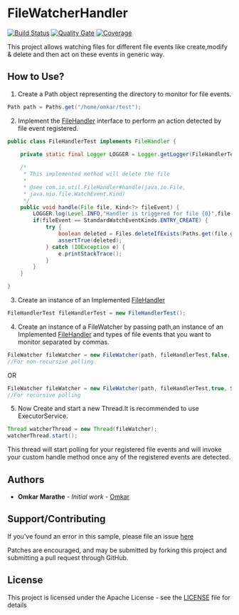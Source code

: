 # FileWatcherHandler

[![Build Status](https://travis-ci.org/omkar9999/FileWatcherHandler.svg?branch=master)](https://travis-ci.org/omkar9999/FileWatcherHandler) [![Quality Gate](https://sonarcloud.io/api/project_badges/measure?project=com.io.util%3Afilewatcherhandler&metric=alert_status)](https://sonarcloud.io/dashboard?id=com.io.util%3Afilewatcherhandler) [![Coverage](https://sonarcloud.io/api/project_badges/measure?project=com.io.util%3Afilewatcherhandler&metric=coverage)](https://sonarcloud.io/dashboard?id=com.io.util%3Afilewatcherhandler)

This project allows watching files for different file events like create,modify &amp; delete and then act on these events in generic way.

## How to Use?

1) Create a Path object representing the directory to monitor for file events.

```java
Path path = Paths.get("/home/omkar/test");
```

2) Implement the [FileHandler](src/main/java/com/io/util/FileHandler.java) interface to perform an action detected by file event registered.

```java
public class FileHandlerTest implements FileHandler {

	private static final Logger LOGGER = Logger.getLogger(FileHandlerTest.class.getName());
	
	/*
	 * This implemented method will delete the file
	 * 
	 * @see com.io.util.FileHandler#handle(java.io.File,
	 * java.nio.file.WatchEvent.Kind)
	 */
	public void handle(File file, Kind<?> fileEvent) {
		LOGGER.log(Level.INFO,"Handler is triggered for file {0}",file.getPath());
		if(fileEvent == StandardWatchEventKinds.ENTRY_CREATE) {
			try {
				boolean deleted = Files.deleteIfExists(Paths.get(file.getPath()));
				assertTrue(deleted);
			} catch (IOException e) {
				e.printStackTrace();
			}
		}
	}

}
```

3) Create an instance of an Implemented [FileHandler](src/test/java/com/io/util/FileWatcherTest.java)

```java
FileHandlerTest fileHandlerTest = new FileHandlerTest();
```

4) Create an instance of a FileWatcher by passing path,an instance of an Implemented [FileHandler](src/main/java/com/io/util/FileHandler.java)
 and types of file events that you want to monitor separated by commas.

```java
FileWatcher fileWatcher = new FileWatcher(path, fileHandlerTest,false, StandardWatchEventKinds.ENTRY_CREATE); 
//For non-recursive polling
```
OR

```java
FileWatcher fileWatcher = new FileWatcher(path, fileHandlerTest,true, StandardWatchEventKinds.ENTRY_CREATE); 
//For recursive polling
```
5) Now Create and start a new Thread.It is recommended to use ExecutorService.

```java
Thread watcherThread = new Thread(fileWatcher);
watcherThread.start();
```
This thread will start polling for your registered file events and will invoke your custom handle method once any of the registered events are detected.

## Authors

* **Omkar Marathe** - *Initial work* - [Omkar](https://github.com/omkar9999/)

## Support/Contributing

If you've found an error in this sample, please file an issue [here](https://github.com/omkar9999/FileWatcherHandler/issues)

Patches are encouraged, and may be submitted by forking this project and
submitting a pull request through GitHub.

## License

This project is licensed under the Apache License - see the [LICENSE](LICENSE) file for details
